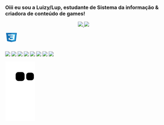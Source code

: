 ### Oiii eu sou a Luizy/Lup, estudante de Sistema da informação & criadora de conteúdo  de games!
<div align="center">
  <a href="https://github.com/luizyprussg">
  <img height="180em" src="https://github-readme-stats.vercel.app/api?username=luizyprussg&show_icons=true&theme=radical&include_all_commits=true&count_private=true"/>
  <img height="180em" src="https://github-readme-stats.vercel.app/api/top-langs/?username=luizyprussg&layout=compact&langs_count=7&theme=radical"/>
</div>
  <div style="display: inline_block"><br>
<img align="center" alt="Rafa-CSS" height="30" width="40" src="https://raw.githubusercontent.com/devicons/devicon/master/icons/css3/css3-original.svg">
    </div>
  
  ##
 
<div> 
  
  <a href="https://www.instagram.com/luizypruss/" target="_blank"><img src="https://img.shields.io/badge/-Instagram-%23E4405F?style=for-the-badge&logo=instagram&logoColor=white" target="_blank"></a>
 	<a href="https://www.twitch.tv/lupsita" target="_blank"><img src="https://img.shields.io/badge/Twitch-9146FF?style=for-the-badge&logo=twitch&logoColor=white" target="_blank"></a>
 <a href="https://discord.com/invite/v2M8BQbHNn" target="_blank"><img src="https://img.shields.io/badge/Discord-7289DA?style=for-the-badge&logo=discord&logoColor=white" target="_blank"></a> 
  <a href = "mailto:luizypp@gmail.com"><img src="https://img.shields.io/badge/-Gmail-%23333?style=for-the-badge&logo=gmail&logoColor=white" target="_blank"></a>
  <a href="https://www.linkedin.com/in/luizy-pruss-guimaraes-1b0b1a148/" target="_blank"><img src="https://img.shields.io/badge/-LinkedIn-%230077B5?style=for-the-badge&logo=linkedin&logoColor=white" target="_blank"></a> 
  <img src="https://img.shields.io/badge/Riot_Games-D32936?style=for-the-badge&logo=riot-games&logoColor=white" target="_blank"></a>
  <a href="https://steamcommunity.com/id/lukeandleia/" target="_blank"><img src="https://img.shields.io/badge/Steam-000000?style=for-the-badge&logo=steam&logoColor=white" target="_blank"></a>
 <img src="https://img.shields.io/badge/Canva-%2300C4CC.svg?&style=for-the-badge&logo=Canva&logoColor=white" target="_blank"></a>
 
  ![Snake animation](https://github.com/rafaballerini/rafaballerini/blob/output/github-contribution-grid-snake.svg)
 
</div>

